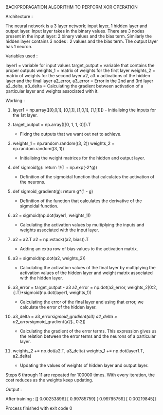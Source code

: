 BACKPROPAGATION ALGORITHM TO PERFORM XOR OPERATION


Architecture :

The neural network is a 3 layer network; input layer, 1 hidden layer and output layer. Input layer takes in the binary values. There are 3 nodes present in the input layer: 2 binary values and the bias term. Similarly the hidden layer contains 3 nodes : 2 values and the bias term. The output layer has 1 neuron.  

Variables used :

layer1                       = variable for input values
target_output                = variable that contains the proper outputs
weights_1                    = matrix of weights for the first layer
weights_2                    = matrix of weights for the second layer
a2, a3                       = activations of the hidden layer and the final layer
a2_error, a3_error           = Error in the 2nd and 3rd layer
a2_delta, a3_delta           = Calculating the gradient between activation of a particular layer and weights 	                                                       associated with it.


Working :

1. layer1 = np.array([[0,0,1], [0,1,1], [1,0,1], [1,1,1]])
    	- Initialising the inputs for the 1st layer.

2. target_output = np.array([[0, 1, 1, 0]]).T
	- Fixing the outputs that we want out net to achieve.

3.  weights_1 = np.random.random((3, 2))
  weights_2 = np.random.random((3, 1))
      - Initialising the weight matrices for the hidden and output layer.

4. def sigmoid(g):
    return 1/(1 + np.exp(-2*g))
      - Definition of the sigmoidal function that calculates the activation of the neurons.

5. def sigmoid_gradient(g):
    return g*(1 - g)
      - Definition of the function that calculates the derivative of the sigmoidal function.

6. a2 = sigmoid(np.dot(layer1, weights_1))
      - Calculating the activation values by multiplying the inputs and weights associated with the input layer.

7. a2 = a2.T
   a2 = np.vstack((a2, bias)).T
      - Adding an extra row of bias values to the activation matrix.

8. a3 = sigmoid(np.dot(a2, weights_2))
      - Calculating the activation values of the final layer by multiplying the activation values of the hidden layer and weight matrix associated with the hidden layer.

9. a3_error = target_output - a3
   a2_error = np.dot(a3_error, weights_2[0:2, :].T)*sigmoid(np.dot(layer1, weights_1))
      - Calculating the error of the final layer and using that error, we calculate the error of the hidden layer.

10. a3_delta = a3_error*sigmoid_gradient(a3)
    a2_delta = a2_error*sigmoid_gradient(a2[:, 0:2])
      - Calculating the gradient of the error terms. This expression gives us the relation between the error terms and the neurons of a particular layer.

11. weights_2 += np.dot(a2.T, a3_delta)
    weights_1 += np.dot(layer1.T, a2_delta)
      - Updating the values of weights of hidden layer and output layer.

Steps 6 through 11 are repeated for 100000 times. With every iteration, the cost reduces as the weights keep updating.


Output : 

After training : 
[[ 0.00253896]
 [ 0.99785759]
 [ 0.99785759]
 [ 0.00219845]]

Process finished with exit code 0
